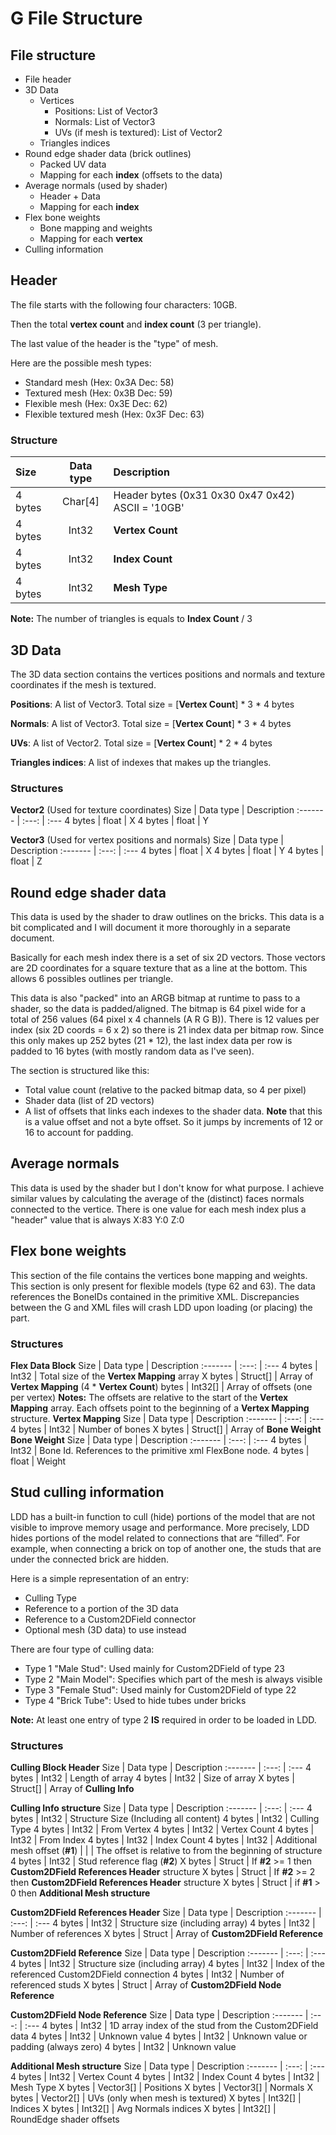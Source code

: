 
# G File Structure
## File structure
* File header
* 3D Data
  * Vertices
    * Positions: List of Vector3
    * Normals: List of Vector3
    * UVs (if mesh is textured): List of Vector2
  * Triangles indices
* Round edge shader data (brick outlines)
  * Packed UV data
  * Mapping for each **index** (offsets to the data)
* Average normals (used by shader)
  * Header + Data
  * Mapping for each **index**
* Flex bone weights
  * Bone mapping and weights 
  * Mapping for each **vertex**
* Culling information 

## Header
The file starts with the following four characters: 10GB.

Then the total **vertex count** and **index count** (3 per triangle).

The last value of the header is the "type" of mesh.

Here are the possible mesh types:
* Standard mesh (Hex: 0x3A Dec: 58)
* Textured mesh (Hex: 0x3B Dec: 59)
* Flexible mesh (Hex: 0x3E Dec: 62)
* Flexible textured mesh (Hex: 0x3F Dec: 63)

### Structure
Size | Data type | Description 
:------- | :---: | :--- 
 4 bytes | Char[4] | Header bytes (0x31 0x30 0x47 0x42) ASCII = '10GB'
 4 bytes | Int32 | **Vertex Count**
 4 bytes | Int32 | **Index Count**
 4 bytes | Int32 | **Mesh Type**
 
**Note:** The number of triangles is equals to **Index Count** / 3
 
## 3D Data
The 3D data section contains the vertices positions and normals and texture coordinates if the mesh is textured.

**Positions**: A list of Vector3. Total size = [**Vertex Count**] \* 3 \* 4 bytes

**Normals**: A list of Vector3. Total size = [**Vertex Count**] \* 3 \* 4 bytes

**UVs**: A list of Vector2. Total size = [**Vertex Count**] \* 2 \* 4 bytes

**Triangles indices**: A list of indexes that makes up the triangles.
### Structures
**Vector2** (Used for texture coordinates)
Size | Data type | Description 
:------- | :---: | :--- 
 4 bytes | float | X
 4 bytes | float | Y
 
**Vector3** (Used for vertex positions and normals)
Size | Data type | Description 
:------- | :---: | :--- 
 4 bytes | float | X
 4 bytes | float | Y
 4 bytes | float | Z

## Round edge shader data
This data is used by the shader to draw outlines on the bricks.
This data is a bit complicated and I will document it more thoroughly in a separate document.

Basically for each mesh index there is a set of six 2D vectors.
Those vectors are 2D coordinates for a square texture that as a line at the bottom.
This allows 6 possibles outlines per triangle. 

This data is also "packed" into an ARGB bitmap at runtime to pass to a shader, so the data is padded/aligned.
The bitmap is 64 pixel wide for a total of 256 values (64 pixel x 4 channels (A R G B)).
There is 12 values per index (six 2D coords = 6 x 2) so there is 21 index data per bitmap row.
Since this only makes up 252 bytes (21 * 12), the last index data per row is padded to 16 bytes (with mostly random data as I've seen).

The section is structured like this:
* Total value count (relative to the packed bitmap data, so 4 per pixel)
* Shader data (list of 2D vectors)
* A list of offsets that links each indexes to the shader data. 
**Note** that this is a value offset and not a byte offset. 
So it jumps by increments of 12 or 16 to account for padding.

## Average normals
This data is used by the shader but I don't know for what purpose.
I achieve similar values by calculating the average of the (distinct) faces normals connected to the vertice.
There is one value for each mesh index plus a "header" value that is always X:83 Y:0 Z:0

## Flex bone weights
This section of the file contains the vertices bone mapping and weights.
This section is only present for flexible models (type 62 and 63).
The data references the BoneIDs contained in the primitive XML.
Discrepancies between the G and XML files will crash LDD upon loading (or placing) the part.
### Structures
**Flex Data Block**
Size | Data type | Description 
:------- | :---: | :--- 
 4 bytes | Int32 | Total size of the **Vertex Mapping** array
 X bytes | Struct[] | Array of **Vertex Mapping**
 (4 \* **Vertex Count**) bytes | Int32[] | Array of offsets (one per vertex)
 **Notes:** The offsets are relative to the start of the **Vertex Mapping** array.
 Each offsets point to the beginning of a **Vertex Mapping** structure.
**Vertex Mapping**
Size | Data type | Description 
:------- | :---: | :--- 
 4 bytes | Int32 | Number of bones
 X bytes | Struct[] | Array of **Bone Weight**
**Bone Weight**
Size | Data type | Description 
:------- | :---: | :--- 
 4 bytes | Int32 | Bone Id. References to the primitive xml FlexBone node.
 4 bytes | float | Weight

## Stud culling information
LDD has a built-in function to cull (hide) portions of the model that are not visible to improve memory usage and performance.
More precisely, LDD hides portions of the model related to connections that are “filled”.
For example, when connecting a brick on top of another one, the studs that are under the connected brick are hidden.

Here is a simple representation of an entry:
* Culling Type
* Reference to a portion of the 3D data
* Reference to a Custom2DField connector
* Optional mesh (3D data) to use instead

There are four type of culling data:
* Type 1 "Male Stud": Used mainly for Custom2DField of type 23
* Type 2 "Main Model": Specifies which part of the mesh is always visible
* Type 3 "Female Stud": Used mainly for Custom2DField of type 22
* Type 4 "Brick Tube": Used to hide tubes under bricks

**Note:** At least one entry of type 2 **IS** required in order to be loaded in LDD.

### Structures
**Culling Block Header**
Size | Data type | Description 
:------- | :---: | :--- 
 4 bytes | Int32 | Length of array
 4 bytes | Int32 | Size of array
 X bytes | Struct[] | Array of **Culling Info**
 
**Culling Info structure**
Size | Data type | Description 
:------- | :---: | :--- 
 4 bytes | Int32 | Structure Size (Including all content)
 4 bytes | Int32 | Culling Type
 4 bytes | Int32 | From Vertex
 4 bytes | Int32 | Vertex Count
 4 bytes | Int32 | From Index
 4 bytes | Int32 | Index Count
 4 bytes | Int32 | Additional mesh offset (**#1**)
 | | | The offset is relative to from the beginning of structure
 4 bytes | Int32 | Stud reference flag (**#2**)
 X bytes | Struct | If **#2** >= 1 then **Custom2DField References Header** structure
 X bytes | Struct | If **#2** >= 2 then **Custom2DField References Header** structure
 X bytes | Struct | if **#1** > 0 then **Additional Mesh structure**
 
**Custom2DField References Header**
Size | Data type | Description 
:------- | :---: | :--- 
 4 bytes | Int32 | Structure size (including array)
 4 bytes | Int32 | Number of references
 X bytes | Struct | Array of **Custom2DField Reference**

**Custom2DField Reference**
Size | Data type | Description 
:------- | :---: | :--- 
 4 bytes | Int32 | Structure size (including array)
 4 bytes | Int32 | Index of the referenced Custom2DField connection
 4 bytes | Int32 | Number of referenced studs
 X bytes | Struct | Array of **Custom2DField Node Reference**

**Custom2DField Node Reference**
Size | Data type | Description 
:------- | :---: | :--- 
 4 bytes | Int32 | 1D array index of the stud from the Custom2DField data
 4 bytes | Int32 | Unknown value
 4 bytes | Int32 | Unknown value or padding (always zero)
 4 bytes | Int32 | Unknown value
 
**Additional Mesh structure**
Size | Data type | Description 
:------- | :---: | :--- 
 4 bytes | Int32 | Vertex Count
 4 bytes | Int32 | Index Count
 4 bytes | Int32 | Mesh Type
 X bytes | Vector3[] | Positions
 X bytes | Vector3[] | Normals
 X bytes | Vector2[] | UVs (only when mesh is textured)
 X bytes | Int32[] | Indices
 X bytes | Int32[] | Avg Normals indices
 X bytes | Int32[] | RoundEdge shader offsets